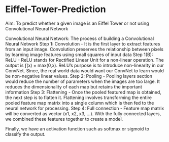 # Eiffel-Tower-Prediction
Aim: To predict whether a given image is an Eiffel Tower or not using Convolutional Neural Network

Convolutional Neural Network: 
The process of building a Convolutional Neural Network 
Step 1: 
      Convolution - It is the first layer to extract features from an input image. Convolution preserves the relationship between pixels by learning image features using small squares of input data
      Step 1(B): ReLU - ReLU stands for Rectified Linear Unit for a non-linear operation. The output is ƒ(x) = max(0,x). ReLU’s purpose is to introduce non-linearity in our ConvNet. Since, the real world data would want our ConvNet to learn would be non-negative linear values.
Step 2:
      Pooling - Pooling layers section would reduce the number of parameters when the images are too large. It reduces the dimensionality of each map but retains the important information
Step 3:
      Flattening - Once the pooled featured map is obtained, the next step is to flatten it. Flattening involves transforming the entire pooled feature map matrix into a single column which is then fed to the neural network for processing.
Step 4:
      Full connection - Feature map matrix will be converted as vector (x1, x2, x3, …). With the fully connected layers, we combined these features together to create a model. 

Finally, we have an activation function such as softmax or sigmoid to classify the output.


